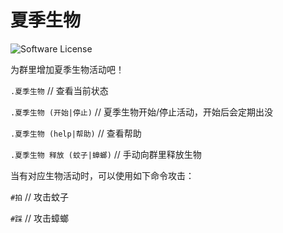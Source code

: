 # 夏季生物

![Software License](https://img.shields.io/badge/license-MIT-brightgreen.svg?style=flat-square)

为群里增加夏季生物活动吧！

`.夏季生物` // 查看当前状态

`.夏季生物 (开始|停止)` // 夏季生物开始/停止活动，开始后会定期出没

`.夏季生物 (help|帮助)` // 查看帮助

`.夏季生物 释放 (蚊子|蟑螂)` // 手动向群里释放生物

当有对应生物活动时，可以使用如下命令攻击：

`#拍` // 攻击蚊子

`#踩` // 攻击蟑螂
